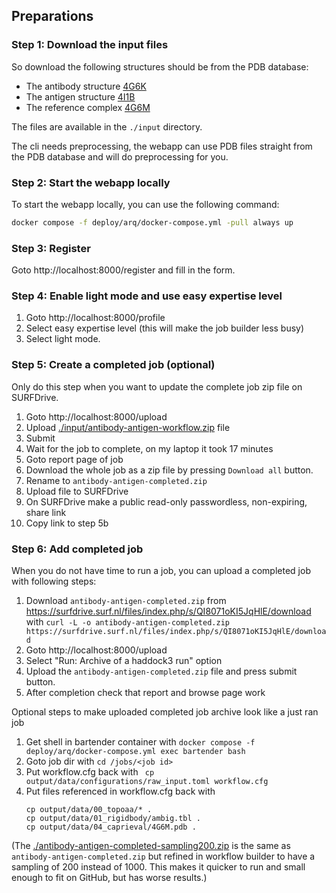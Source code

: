 ## Preparations

### Step 1: Download the input files

So download the following structures should be from the PDB database:

- The antibody structure [4G6K](https://www.ebi.ac.uk/pdbe/entry/pdb/4g6k)
- The antigen structure [4I1B](https://www.ebi.ac.uk/pdbe/entry/pdb/4i1b)
- The reference complex [4G6M](https://www.ebi.ac.uk/pdbe/entry/pdb/4g6m)

The files are available in the `./input` directory.

The cli needs preprocessing, the webapp can use PDB files straight from the PDB database and will do preprocessing for you.

### Step 2: Start the webapp locally

To start the webapp locally, you can use the following command:

```bash
docker compose -f deploy/arq/docker-compose.yml -pull always up
```

### Step 3: Register

Goto http://localhost:8000/register and fill in the form.

### Step 4: Enable light mode and use easy expertise level

1. Goto http://localhost:8000/profile
2. Select easy expertise level (this will make the job builder less busy)
3. Select light mode.

### Step 5: Create a completed job (optional)

Only do this step when you want to update the complete job zip file on SURFDrive.

1. Goto http://localhost:8000/upload
2. Upload [./input/antibody-antigen-workflow.zip](./input/antibody-antigen-workflow.zip) file
3. Submit
4. Wait for the job to complete, on my laptop it took 17 minutes
5. Goto report page of job
7. Download the whole job as a zip file by pressing `Download all` button.
8. Rename to `antibody-antigen-completed.zip`
9. Upload file to SURFDrive
10. On SURFDrive make a public read-only passwordless, non-expiring, share link
11. Copy link to step 5b

### Step 6: Add completed job

When you do not have time to run a job, you can upload a completed job with following steps:

1. Download `antibody-antigen-completed.zip` from https://surfdrive.surf.nl/files/index.php/s/QI8071oKI5JqHlE/download with `curl -L -o antibody-antigen-completed.zip https://surfdrive.surf.nl/files/index.php/s/QI8071oKI5JqHlE/download`
2. Goto http://localhost:8000/upload
3. Select "Run: Archive of a haddock3 run" option
4. Upload the `antibody-antigen-completed.zip` file and press submit button.
5. After completion check that report and browse page work

Optional steps to make uploaded completed job archive look like a just ran job
1. Get shell in bartender container with `docker compose -f deploy/arq/docker-compose.yml exec bartender bash`
2. Goto job dir with `cd /jobs/<job id>`
3. Put workflow.cfg back with ` cp output/data/configurations/raw_input.toml workflow.cfg`
4. Put files referenced in workflow.cfg back with 
    ```shell
    cp output/data/00_topoaa/* .
    cp output/data/01_rigidbody/ambig.tbl .
    cp output/data/04_caprieval/4G6M.pdb .
    ```

(The [./antibody-antigen-completed-sampling200.zip](./antibody-antigen-completed-sampling200.zip) is the same as `antibody-antigen-completed.zip`
but refined in workflow builder to have a sampling of 200 instead of 1000. 
This makes it quicker to run and small enough to fit on GitHub, but has worse results.)
